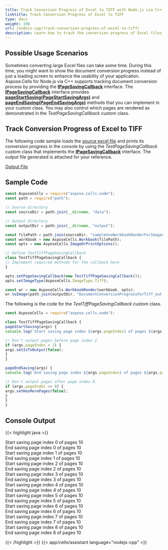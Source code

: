 ```yaml
---
title: Track Conversion Progress of Excel to TIFF with Node.js via C++
linktitle: Track Conversion Progress of Excel to TIFF
type: docs
weight: 190
url: /nodejs-cpp/track-conversion-progress-of-excel-to-tiff/
description: Learn how to track the conversion progress of Excel files to TIFF using Aspose.Cells for Node.js via C++. Enhance user experience during the conversion process.
---
```


## **Possible Usage Scenarios**

Sometimes converting large Excel files can take some time. During this time, you might want to show the document conversion progress instead of just a loading screen to enhance the usability of your application. Aspose.Cells for Node.js via C++ supports tracking document conversion process by providing the [**IPageSavingCallback**](https://reference.aspose.com/cells/nodejs-cpp/ipagesavingcallback) interface. The [**IPageSavingCallback**](https://reference.aspose.com/cells/nodejs-cpp/ipagesavingcallback) interface provides [**pageStartSaving(PageStartSavingArgs)**](https://reference.aspose.com/cells/nodejs-cpp/ipagesavingcallback/#pageStartSaving-pagestartsavingargs-) and [**pageEndSaving(PageEndSavingArgs)**](https://reference.aspose.com/cells/nodejs-cpp/ipagesavingcallback/#pageEndSaving-pageendsavingargs-) methods that you can implement in your custom class. You may also control which pages are rendered as demonstrated in the *TestPageSavingCallback* custom class.

## **Track Conversion Progress of Excel to TIFF**

The following code sample loads the [source excel file](95584311.xlsx) and prints its conversion progress in the console by using the *TestPageSavingCallback* custom class that implements the [**IPageSavingCallback**](https://reference.aspose.com/cells/nodejs-cpp/ipagesavingcallback) interface. The output file generated is attached for your reference.

[Output File](95584312.tiff)

## **Sample Code**

```javascript
const AsposeCells = require("aspose.cells.node");
const path = require("path");

// Source directory
const sourceDir = path.join(__dirname, "data");

// Output directory
const outputDir = path.join(__dirname, "output");

const filePath = path.join(sourceDir, "sampleUseWorkbookRenderForImageConversion.xlsx");
const workbook = new AsposeCells.Workbook(filePath);
const opts = new AsposeCells.ImageOrPrintOptions();

// Define TestTiffPageSavingCallback
class TestTiffPageSavingCallback {
// Implement required methods for the callback here
}

opts.setPageSavingCallback(new TestTiffPageSavingCallback());
opts.setImageType(AsposeCells.ImageType.Tiff);

const wr = new AsposeCells.WorkbookRender(workbook, opts);
wr.toImage(path.join(outputDir, "DocumentConversionProgressForTiff_out.tiff"));
```

The following is the code for the *TestTiffPageSavingCallback* custom class.

```javascript
const AsposeCells = require("aspose.cells.node");

class TestTiffPageSavingCallback {
pageStartSaving(args) {
console.log(`Start saving page index ${args.pageIndex} of pages ${args.pageCount}`);

// Don't output pages before page index 2.
if (args.pageIndex < 2) {
args.setIsToOutput(false);
}
}

pageEndSaving(args) {
console.log(`End saving page index ${args.pageIndex} of pages ${args.pageCount}`);

// Don't output pages after page index 8.
if (args.pageIndex >= 8) {
args.setHasMorePages(false);
}
}
}
```

## **Console Output**

{{< highlight java >}}

Start saving page index 0 of pages 10</br>
End saving page index 0 of pages 10</br>
Start saving page index 1 of pages 10</br>
End saving page index 1 of pages 10</br>
Start saving page index 2 of pages 10</br>
End saving page index 2 of pages 10</br>
Start saving page index 3 of pages 10</br>
End saving page index 3 of pages 10</br>
Start saving page index 4 of pages 10</br>
End saving page index 4 of pages 10</br>
Start saving page index 5 of pages 10</br>
End saving page index 5 of pages 10</br>
Start saving page index 6 of pages 10</br>
End saving page index 6 of pages 10</br>
Start saving page index 7 of pages 10</br>
End saving page index 7 of pages 10</br>
Start saving page index 8 of pages 10</br>
End saving page index 8 of pages 10</br>

{{< /highlight >}}
{{< app/cells/assistant language="nodejs-cpp" >}}